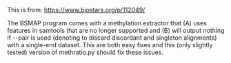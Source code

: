 This is from: https://www.biostars.org/p/112049/

The BSMAP program comes with a methylation extractor that (A) uses features in samtools that are no longer supported and (B) will output nothing if --pair is used (denoting to discard discordant and singleton alignments) with a single-end dataset. This are both easy fixes and this (only slightly tested) version of methratio.py should fix these issues.
